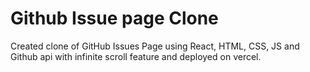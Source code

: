 # Github Issue page Clone 
Created clone of GitHub Issues Page using React, HTML, CSS, JS and Github api with infinite scroll feature and deployed on vercel.
